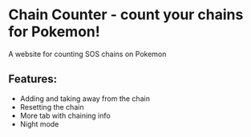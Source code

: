 # Chain Counter - count your chains for Pokemon!
A website for counting SOS chains on Pokemon

## Features:
* Adding and taking away from the chain
* Resetting the chain
* More tab with chaining info
* Night mode
